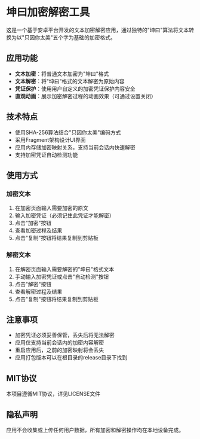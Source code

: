 # 坤曰加密解密工具

这是一个基于安卓平台开发的文本加密解密应用，通过独特的"坤曰"算法将文本转换为以"只因你太美"五个字为基础的加密格式。

## 应用功能

- **文本加密**：将普通文本加密为"坤曰"格式
- **文本解密**：将"坤曰"格式的文本解密为原始内容
- **凭证保护**：使用用户自定义的加密凭证保护内容安全
- **直观动画**：展示加密解密过程的动画效果（可通过设置关闭）

## 技术特点

- 使用SHA-256算法结合"只因你太美"编码方式
- 采用Fragment架构设计UI界面
- 应用内存储加密映射关系，支持当前会话内快速解密
- 支持加密凭证自动检测功能

## 使用方式

### 加密文本

1. 在加密页面输入需要加密的原文
2. 输入加密凭证（必须记住此凭证才能解密）
3. 点击"加密"按钮
4. 查看加密过程及结果
5. 点击"复制"按钮将结果复制到剪贴板

### 解密文本

1. 在解密页面输入需要解密的"坤曰"格式文本
2. 手动输入加密凭证或点击"自动检测"按钮
3. 点击"解密"按钮
4. 查看解密过程及结果
5. 点击"复制"按钮将结果复制到剪贴板

## 注意事项

- 加密凭证必须妥善保管，丢失后将无法解密
- 应用仅支持当前会话内的加密内容解密
- 重启应用后，之前的加密映射将会丢失
- 应用打包版本可以在根目录的release目录下找到
## MIT协议
本项目遵循MIT协议，详见LICENSE文件

## 隐私声明

应用不会收集或上传任何用户数据，所有加密和解密操作均在本地设备完成。 
